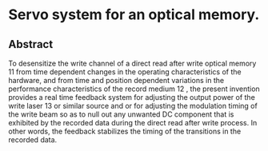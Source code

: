 # Servo system for an optical memory.

## Abstract
To desensitize the write channel of a direct read after write optical memory 11 from time dependent changes in the operating characteristics of the hardware, and from time and position dependent variations in the performance characteristics of the record medium 12 , the present invention provides a real time feedback system for adjusting the output power of the write laser 13 or similar source and or for adjusting the modulation timing of the write beam so as to null out any unwanted DC component that is exhibited by the recorded data during the direct read after write process. In other words, the feedback stabilizes the timing of the transitions in the recorded data.